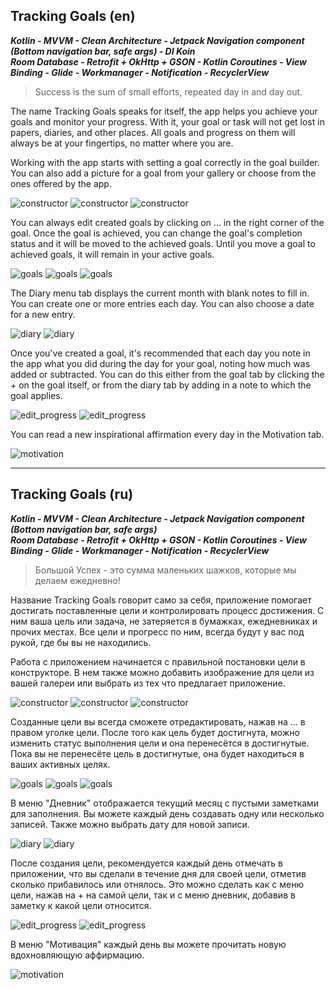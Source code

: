 ## Tracking Goals (en)

___Kotlin  -  MVVM  -  Clean Architecture  -  Jetpack Navigation component (Bottom navigation bar, safe args) - DI Koin___   
___Room Database - Retrofit + OkHttp + GSON -  Kotlin Coroutines   -  View Binding  -  Glide  -  Workmanager  -  Notification  -  RecyclerView___

>Success is the sum of small efforts, repeated day in and day out.

The name Tracking Goals speaks for itself, the app helps you achieve your goals and monitor your progress. With it, your goal or task will not get lost in papers, diaries, and other places. All goals and progress on them will always be at your fingertips, no matter where you are.

Working with the app starts with setting a goal correctly in the goal builder. You can also add a picture for a goal from your gallery or choose from the ones offered by the app.


![constructor](screenshots/constructor_en.png) ![constructor](screenshots/constructor_en_start.png) ![constructor](screenshots/constructor_en_end.png)


You can always edit created goals by clicking on ... in the right corner of the goal. Once the goal is achieved, you can change the goal's completion status and it will be moved to the achieved goals. Until you move a goal to achieved goals, it will remain in your active goals.


![goals](screenshots/active_goals_en.png) ![goals](screenshots/edit_goals_en.png) ![goals](screenshots/achieved_goals_en.png)


The Diary menu tab displays the current month with blank notes to fill in. You can create one or more entries each day. You can also choose a date for a new entry.


![diary](screenshots/diary_en.png) ![diary](screenshots/diary_cal_en.png) 


Once you've created a goal, it's recommended that each day you note in the app what you did during the day for your goal, noting how much was added or subtracted. You can do this either from the goal tab by clicking the + on the goal itself, or from the diary tab by adding in a note to which the goal applies.


![edit_progress](screenshots/edit_progress_goals_en.gif) ![edit_progress](screenshots/edit_progress_diary_en.gif)


You can read a new inspirational affirmation every day in the Motivation tab.


![motivation](screenshots/motivation_en.png)

___

## Tracking Goals (ru)


___Kotlin  -  MVVM  -  Clean Architecture  -  Jetpack Navigation component (Bottom navigation bar, safe args)___   
___Room Database - Retrofit + OkHttp + GSON -  Kotlin Coroutines   -  View Binding  -  Glide  -  Workmanager  -  Notification  -  RecyclerView___

>Большой Успех - это сумма маленьких шажков, которые мы делаем ежедневно!

Название Tracking Goals говорит само за себя, приложение помогает достигать поставленные цели и контролировать процесс достижения. С ним ваша цель или задача, не затеряется в бумажках, ежедневниках и прочих местах. Все цели и прогресс по ним, всегда будут у вас под рукой, где бы вы не находились.

Работа с приложением начинается с правильной постановки цели в конструкторе. В нем также можно добавить изображение для цели из вашей галереи или выбрать из тех что предлагает приложение.

![constructor](screenshots/constructor_rus.png) ![constructor](screenshots/constructor_rus_start.png) ![constructor](screenshots/constructor_rus_end.png)

Созданные цели вы всегда сможете отредактировать, нажав на ... в правом уголке цели. После того как цель будет достигнута, можно изменить статус выполнения цели и она перенесётся в достигнутые. Пока вы не перенесёте цель в достигнутые, она будет находиться в ваших активных целях.

![goals](screenshots/active_goals.png) ![goals](screenshots/edit_goals.png) ![goals](screenshots/achieved_goals.png)

В меню "Дневник" отображается текущий месяц с пустыми заметками для заполнения. Вы можете каждый день создавать одну или несколько записей. Также можно выбрать дату для новой записи.

![diary](screenshots/diary.png) ![diary](screenshots/diary_cal.png) 

После создания цели, рекомендуется каждый день отмечать в приложении, что вы сделали в течение дня для своей цели, отметив сколько прибавилось или отнялось. Это можно сделать как с меню цели, нажав на + на самой цели, так и с меню дневник, добавив в заметку к какой цели относится.

![edit_progress](screenshots/edit_progress_goals.gif)        ![edit_progress](screenshots/edit_progress_diary.gif)

В меню "Мотивация" каждый день вы можете прочитать новую вдохновляющую аффирмацию.

![motivation](screenshots/motivation.png)
